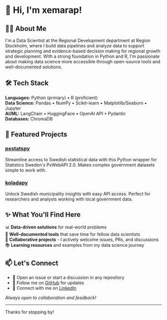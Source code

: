 # 👋 Hi, I'm xemarap!

## 👨‍💻 About Me
I'm a Data Scientist at the Regional Development department at Region Stockholm, where I build data pipelines and analyze data to support strategic planning and evidence-based decision making for regional growth and development. With a strong foundation in Python and R, I'm passionate about making data science more accessible through open-source tools and well-documented solutions.

## 🛠️ Tech Stack
**Languages:** Python (primary) • R (proficient)  
**Data Science:** Pandas • NumPy • Scikit-learn • Matplotlib/Seaborn • Jupyter  
**AI/ML:** LangChain • HuggingFace • OpenAI API • Pydantic  
**Databases:** ChromaDB  

## 🚀 Featured Projects

### [pxstatspy](https://github.com/xemarap/pxstatspy)
Streamline access to Swedish statistical data with this Python wrapper for Statistics Sweden's PxWebAPI 2.0. Makes complex government datasets simple to work with.

### [koladapy](https://github.com/xemarap/koladapy)  
Unlock Swedish municipality insights with easy API access. Perfect for researchers and analysts working with local government data.

## ✨ What You'll Find Here
📊 **Data-driven solutions** for real-world problems  
🔧 **Well-documented tools** that save time for fellow data scientists  
🤝 **Collaborative projects** - I actively welcome issues, PRs, and discussions  
📚 **Learning resources** and examples from my data science journey

## 📫 Let's Connect
- 💬 Open an issue or start a discussion in any repository
- 🐙 Follow me on [GitHub](https://github.com/xemarap) for updates
- 💼 Connect with me on [LinkedIn](https://www.linkedin.com/in/emanuelraptis/)

*Always open to collaboration and feedback!*

---
Thanks for stopping by!
